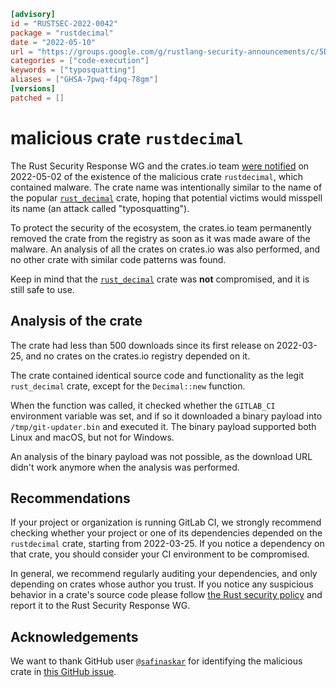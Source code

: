 ```toml
[advisory]
id = "RUSTSEC-2022-0042"
package = "rustdecimal"
date = "2022-05-10"
url = "https://groups.google.com/g/rustlang-security-announcements/c/5DVtC8pgJLw?pli=1"
categories = ["code-execution"]
keywords = ["typosquatting"]
aliases = ["GHSA-7pwq-f4pq-78gm"]
[versions]
patched = []
```

# malicious crate `rustdecimal`

The Rust Security Response WG and the crates.io team [were notified][1] on
2022-05-02 of the existence of the malicious crate `rustdecimal`, which
contained malware. The crate name was intentionally similar to the name of the
popular [`rust_decimal`][2] crate, hoping that potential victims would misspell
its name (an attack called "typosquatting").

To protect the security of the ecosystem, the crates.io team permanently
removed the crate from the registry as soon as it was made aware of the
malware. An analysis of all the crates on crates.io was also performed, and no
other crate with similar code patterns was found.

Keep in mind that the [`rust_decimal`][2] crate was **not** compromised, and it
is still safe to use.

## Analysis of the crate

The crate had less than 500 downloads since its first release on 2022-03-25,
and no crates on the crates.io registry depended on it.

The crate contained identical source code and functionality as the legit
`rust_decimal` crate, except for the `Decimal::new` function.

When the function was called, it checked whether the `GITLAB_CI` environment
variable was set, and if so it downloaded a binary payload into
`/tmp/git-updater.bin` and executed it. The binary payload supported both Linux
and macOS, but not for Windows.

An analysis of the binary payload was not possible, as the download URL didn't
work anymore when the analysis was performed.

## Recommendations

If your project or organization is running GitLab CI, we strongly recommend
checking whether your project or one of its dependencies depended on the
`rustdecimal` crate, starting from 2022-03-25. If you notice a dependency on
that crate, you should consider your CI environment to be compromised.

In general, we recommend regularly auditing your dependencies, and only
depending on crates whose author you trust. If you notice any suspicious
behavior in a crate's source code please follow [the Rust security
policy][3] and report it to the Rust Security Response WG.

## Acknowledgements

We want to thank GitHub user [`@safinaskar`][4] for identifying the
malicious crate in [this GitHub issue][1].

[1]: https://github.com/paupino/rust-decimal/issues/514#issuecomment-1115408888
[2]: https://crates.io/crates/rust_decimal
[3]: https://www.rust-lang.org/policies/security
[4]: https://github.com/safinaskar 

